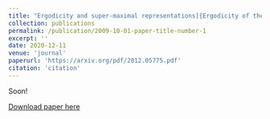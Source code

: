 ```yaml
---
title: "Ergodicity and super-maximal representations]{Ergodicity of the mapping class group action on super-maximal representations"
collection: publications
permalink: /publication/2009-10-01-paper-title-number-1
excerpt: ''
date: 2020-12-11
venue: 'journal'
paperurl: 'https://arxiv.org/pdf/2012.05775.pdf'
citation: 'citation'
---
```

Soon!

[Download paper here](https://arxiv.org/pdf/2012.05775.pdf)
